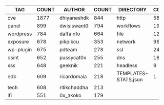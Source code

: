 |    TAG    | COUNT |    AUTHOR    | COUNT |      DIRECTORY       | COUNT | SEVERITY | COUNT | TYPE | COUNT |
|-----------|-------|--------------|-------|----------------------|-------|----------|-------|------|-------|
| cve       |  1877 | dhiyaneshdk  |   844 | http                 |  5898 | info     |  2882 | file |   123 |
| panel     |   899 | dwisiswant0  |   794 | workflows            |   190 | high     |  1278 | dns  |    18 |
| wordpress |   784 | daffainfo    |   664 | file                 |   123 | medium   |  1056 | http |     2 |
| exposure  |   678 | pikpikcu     |   353 | network              |    96 | critical |   709 |      |       |
| wp-plugin |   675 | pdteam       |   278 | ssl                  |    24 | low      |   216 |      |       |
| osint     |   652 | pussycat0x   |   255 | dns                  |    18 | unknown  |    27 |      |       |
| xss       |   648 | geeknik      |   221 | headless             |     9 |          |       |      |       |
| edb       |   609 | ricardomaia  |   218 | TEMPLATES-STATS.json |     1 |          |       |      |       |
| tech      |   608 | ritikchaddha |   213 |                      |       |          |       |      |       |
| lfi       |   551 | 0x_akoko     |   179 |                      |       |          |       |      |       |
